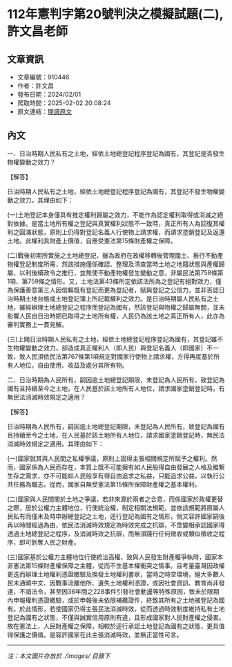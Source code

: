 # 112年憲判字第20號判決之模擬試題(二),許文昌老師

## 文章資訊
- 文章編號：910446
- 作者：許文昌
- 發布日期：2024/02/01
- 爬取時間：2025-02-02 20:08:24
- 原文連結：[閱讀原文](https://real-estate.get.com.tw/Columns/detail.aspx?no=910446)

## 內文
一、日治時期人民私有之土地，經依土地總登記程序登記為國有，其登記是否發生物權變動之效力？

【解答】

日治時期人民私有之土地，經依土地總登記程序登記為國有，其登記不發生物權變動之效力。其理由如下：

(一)土地登記本身僅具有推定權利歸屬之效力，不能作為認定權利取得或消滅之絕對依據。是當土地所有權之登記與真實權利狀態不一致時，真正所有人為回復其權利之圓滿狀態，原則上仍得對登記名義人行使物上請求權，而請求塗銷登記及返還土地。此權利具財產上價值，自應受憲法第15條財產權之保障。

(二)戰後初期所實施之土地總登記，雖為政府在政權移轉後管理國土、推行不動產物權登記制度所需，然該措施僅係確認、整理及清查當時土地之地籍狀態與產權歸屬，以利後續政令之推行，並無使不動產物權發生變動之意，非屬民法第758條第1項、第759條之情形。又，土地法第43條所定依該法所為之登記有絕對效力，僅為保護善意第三人因信賴既有登記而更為登記者，賦與登記之公信力，並非否認日治時期土地台帳或土地登記簿上所記載權利之效力。是日治時期屬人民私有之土地，雖經辦理土地總登記之程序而登記為國有，然該登記與物權之歸屬無關，並未影響人民自日治時期已取得之土地所有權，人民仍為該土地之真正所有人，此亦為審判實務上一貫見解。

(三)上開日治時期人民私有之土地，經依土地總登記程序登記為國有，其登記雖不生物權變動之效力，卻造成真正權利人（即人民）與登記名義人（即國家）不一致，致人民須依民法第767條第1項規定對國家行使物上請求權，方得再度基於所有人地位，自由使用、收益及處分其所有物。

二、日治時期為人民所有，嗣因逾土地總登記期限，未登記為人民所有，致登記為國有且持續至今之土地，在人民基於該土地所有人地位，請求國家塗銷登記時，有無民法消滅時效規定之適用？

【解答】

日治時期為人民所有，嗣因逾土地總登記期限，未登記為人民所有，致登記為國有且持續至今之土地，在人民基於該土地所有人地位，請求國家塗銷登記時，無民法消滅時效規定之適用。其理由如下：

(一)國家就其與人民間之私權爭議，原則上固得主張相關規定所賦予之權利。然而，國家係為人民而存在，本質上既不可能擁有如人民般得自由發展之人格及維繫生存之需求，亦不可能如人民般享有得自由追求之私益，只能追求公益，以執行公共任務為職志。從而，國家自無受憲法第15條所保障財產權之基本權利。

(二)國家與人民間關於土地之爭議，若非來源於兩者之合意，而係國家於政權更替之際，居於公權力主體地位，行使統治權，制定相關法規範，並依該規範將原屬人民私有而僅未及時申辦總登記之土地，逕行登記為國有之情形，倘又容許國家嗣後再以時間經過為由，依民法消滅時效規定為時效完成之抗辯，不啻變相承認國家得透過土地總登記之程序，及消滅時效之抗辯，而無須踐行任何徵收或類似徵收之程序，即可剝奪人民之財產。

(三)國家基於公權力主體地位行使統治高權，致與人民發生財產權爭執時，國家本非憲法第15條財產權保障之主體，從而不生基本權衝突之情事。且考量臺灣因政權更迭而辦理土地權利憑證繳驗及換發土地權利書狀，當時之時空環境，絕大多數人民未通曉中文、因戰事流離他所、遺失土地權利憑證，或因社會資訊、教育尚非發達，不諳法令，甚至因36年間之228事件引發社會動盪等特殊原因，致未於限期內申報權利憑證繳驗，或於申報後未依限補繳證件，終致其所有之土地被登記為國有。於此情形，若使國家仍得主張民法消滅時效，從而透過時效制度維持私有土地登記為國有之狀態，不僅與誠實信用原則有違，且形成國家對人民財產權之侵害。故在憲法上，人民財產權之保障，相較於逕行承認土地登記為國有之狀態，更具值得保護之價值。是容許國家在此主張消滅時效，並無正當性可言。

---
*注：本文圖片存放於 ./images/ 目錄下*
